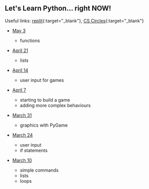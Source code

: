 ## Let's Learn Python... right NOW!

Useful links:
[replit](http://replit.com){:target="_blank"}, [CS Circles](https://cscircles.cemc.uwaterloo.ca/){:target="_blank"}

- [May 3](https://third-animal-0f0.notion.site/Coding-Club-May-3-ba505d45af8c43ffa62ecafe098c0f34)
    - functions

- [April 21](https://third-animal-0f0.notion.site/April-21-3577469b29984ec5baef268e1a0582d0)
    - lists

- [April 14](https://third-animal-0f0.notion.site/April-14-68456325a1514629b3597b7c529aa5b2)
    - user input for games

- [April 7](./april07.md)
    - starting to build a game
    - adding more complex behaviours

- [March 31](./march31.md)
    - graphics with PyGame

- [March 24](./march24.md)
    - user input
    - if statements

- [March 10](./march10.md)
    - simple commands
    - lists
    - loops

